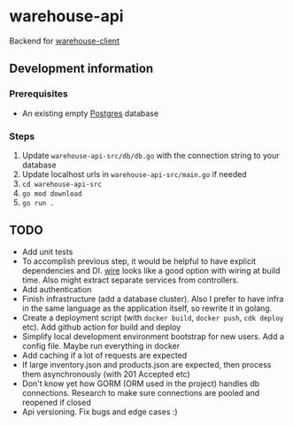 # warehouse-api

Backend for [warehouse-client](https://github.com/tolikcode/warehouse-client.git)

## Development information

### Prerequisites
- An existing empty [Postgres](https://www.postgresql.org/) database

### Steps
 1. Update `warehouse-api-src/db/db.go` with the connection string to your database
 2. Update localhost urls in `warehouse-api-src/main.go` if needed
 2. `cd warehouse-api-src`
 3. `go mod download`
 4. `go run .`


 ## TODO
 - Add unit tests
 - To accomplish previous step, it would be helpful to have explicit dependencies and DI. [wire](https://github.com/google/wire) looks like a good option with wiring at build time. Also might extract separate services from controllers.
 - Add authentication
 - Finish infrastructure (add a database cluster). Also I prefer to have infra in the same language as the application itself, so rewrite it in golang.
 - Create a deployment script (with `docker build`, `docker push`, `cdk deploy` etc). Add github action for build and deploy
 - Simplify local development environment bootstrap for new users. Add a config file. Maybe run everything in docker
 - Add caching if a lot of requests are expected
 - If large inventory.json and products.json are expected, then process them asynchronously (with 201 Accepted etc)
 - Don't know yet how GORM (ORM used in the project) handles db connections. Research to make sure connections are pooled and reopened if closed
 - Api versioning. Fix bugs and edge cases :) 
 

